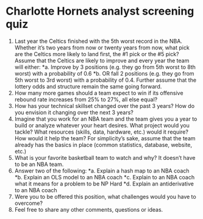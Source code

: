 # Charlotte Hornets analyst screening quiz

1. Last year the Celtics finished with the 5th worst record in the NBA. Whether it’s two years from now or twenty years from now, what pick are the Celtics more likely to land first, the #1 pick or the #5 pick? Assume that the Celtics are likely to improve and every year the team will either: 
  *a. Improve by 3 positions (e.g. they go from 5th worst to 8th worst) with a probability of 0.6
  *b. OR fall 2 positions (e.g. they go from 5th worst to 3rd worst) with a probability of 0.4.
Further assume that the lottery odds and structure remain the same going forward.
2. How many more games should a team expect to win if its offensive rebound rate increases from 25% to 27%, all else equal?
3. How has your technical skillset changed over the past 3 years? How do you envision it changing over the next 3 years?
4. Imagine that you work for an NBA team and the team gives you a year to build or analyze whatever your heart desires. What project would you tackle? What resources (skills, data, hardware, etc.) would it require? How would it help the team? For simplicity’s sake, assume that the team already has the basics in place (common statistics, database, website, etc.)
5. What is your favorite basketball team to watch and why? It doesn’t have to be an NBA team.
6. Answer two of the following:
  *a. Explain a hash map to an NBA coach
  *b. Explain an OLS model to an NBA coach
  *c. Explain to an NBA coach what it means for a problem to be NP Hard
  *d. Explain an antiderivative to an NBA coach
7. Were you to be offered this position, what challenges would you have to overcome?
8. Feel free to share any other comments, questions or ideas.
